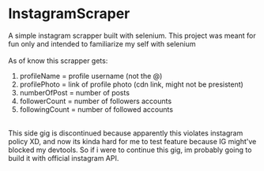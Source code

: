 # InstagramScraper <br>
A simple instagram scrapper built with selenium. This project was meant for fun only and intended to familiarize my self with selenium <br>
<br>
As of know this scrapper gets: <br>
1. profileName = profile username (not the @) <br>
2. profilePhoto = link of profile photo (cdn link, might not be presistent) <br>
3. numberOfPost = number of posts <br>
4. followerCount = number of followers accounts <br>
5. followingCount = number of followed accounts <br>
<br>
This side gig is discontinued because apparently this violates instagram policy XD, and now its kinda hard for me to test feature because IG might've blocked my devtools. So if i were to continue this gig, im probably going to build it with official instagram API. <br>
